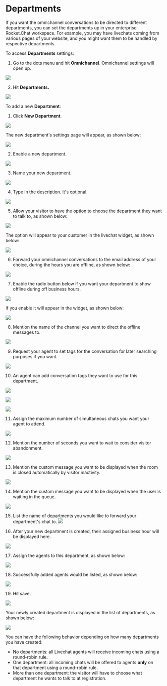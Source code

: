 # Departments

If you want the omnichannel conversations to be directed to different departments, you can set the departments up in your enterprise Rocket.Chat workspace. For example, you may have livechats coming from various pages of your website, and you might want them to be handled by respective departments.

To access **Departments** settings:

1. Go to the dots menu and hit **Omnichannel**. Omnichannel settings will open up.

![](../../../.gitbook/assets/0%20%282%29%20%281%29.png)

2. Hit **Departments.**

![](../../../.gitbook/assets/1%20%282%29.png)

To add a new **Department**:

1. Click **New** **Department**.

![](../../../.gitbook/assets/2%20%282%29.png)

The new department's settings page will appear, as shown below:

![](../../../.gitbook/assets/3%20%282%29.png)

2. Enable a new department.

![](../../../.gitbook/assets/4%20%282%29.png)

3. Name your new department.

![](../../../.gitbook/assets/5%20%282%29.png)

4. Type in the description. It's optional.

![](../../../.gitbook/assets/6%20%282%29.png)

5. Allow your visitor to have the option to choose the department they want to talk to, as shown below:

![](../../../.gitbook/assets/7%20%282%29.png)

The option will appear to your customer in the livechat widget, as shown below:

![](../../../.gitbook/assets/8%20%281%29.png)

6. Forward your omnichannel conversations to the email address of your choice, during the hours you are offline, as shown below:

![](../../../.gitbook/assets/9%20%281%29.png)

7. Enable the radio button below if you want your department to show offline during off business hours.

![](../../../.gitbook/assets/10%20%281%29.png)

If you enable it will appear in the widget, as shown below:

![](../../../.gitbook/assets/11%20%281%29.png)

8. Mention the name of the channel you want to direct the offline messages to.

![](../../../.gitbook/assets/12%20%281%29.png)

9. Request your agent to set tags for the conversation for later searching purposes if you want.

![](../../../.gitbook/assets/13%20%281%29.png)

10. An agent can add conversation tags they want to use for this department.

![](../../../.gitbook/assets/14%20%281%29.png)

![](../../../.gitbook/assets/15%20%281%29.png)

![](../../../.gitbook/assets/16%20%281%29.png)

11.  Assign the maximum number of simultaneous chats you want your agent to attend.

![](../../../.gitbook/assets/17%20%281%29.png)

12. Mention the number of seconds you want to wait to consider visitor abandonment.

![](../../../.gitbook/assets/18%20%281%29.png)

13. Mention the custom message you want to be displayed when the room is closed automatically by visitor inactivity.

![](../../../.gitbook/assets/19%20%281%29.png)

14. Mention the custom message you want to be displayed when the user is waiting in the queue.

![](../../../.gitbook/assets/20%20%281%29.png)

15. List the name of departments you would like to forward your department's chat to. ![](../../../.gitbook/assets/21%20%281%29.png)

16. After your new department is created, their assigned business hour will be displayed here.

 ![](../../../.gitbook/assets/22%20%281%29.png)

17. Assign the agents to this department, as shown below:

![](../../../.gitbook/assets/23%20%281%29.png)

18. Successfully added agents would be listed, as shown below:

![](../../../.gitbook/assets/24%20%281%29.png)

19. Hit save.

![](../../../.gitbook/assets/25%20%281%29.png)

Your newly created department is displayed in the list of departments, as shown below:

![](../../../.gitbook/assets/26%20%281%29.png)



You can have the following behavior depending on how many departments you have created:

* No departments: all Livechat agents will receive incoming chats using a round-robin rule.
* One department: all incoming chats will be offered to agents **only** on that department using a round-robin rule.
* More than one department: the visitor will have to choose what department he wants to talk to at registration.

